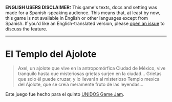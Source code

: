 **ENGLISH USERS DISCLAIMER:** This game's texts, docs
and setting was made for a Spanish-speaking audience. This means
that, at least by now, this game is not available in English or
other languages except from Spanish. If you'd like an English-translated
version, please [open an issue](https://github.com/DiddiLeija/el-templo-del-ajolote/issues)
to discuss the feature.

---

# El Templo del Ajolote

> Axel, un ajolote que vive en la antropomórfica Ciudad de México, vive tranquilo hasta que misteriosas
> grietas surjen en la ciudad... Grietas que solo él puede cruzar, y lo llevarán al misterioso Templo
> mexica del Ajolote, que se creía meramente fruto de las leyendas...

Este juego fue hecho para el quinto [UNIDOS Game Jam](https://itch.io/jam/unidos-jam-2024).
